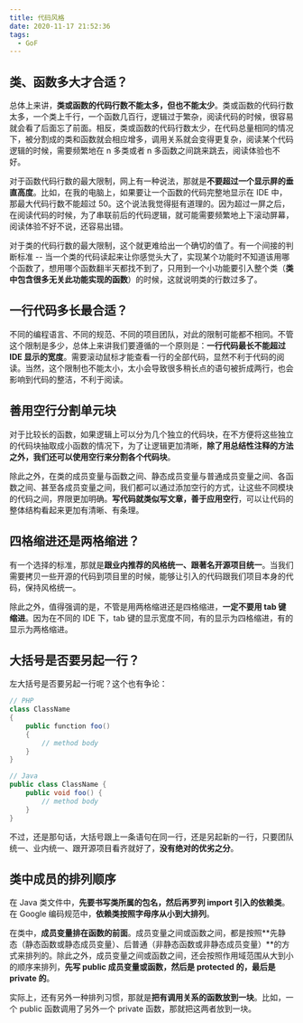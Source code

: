 ```yaml
---
title: 代码风格
date: 2020-11-17 21:52:36
tags:
  - GoF
---
```

## 类、函数多大才合适？
总体上来讲，**类或函数的代码行数不能太多，但也不能太少**。类或函数的代码行数太多，一个类上千行，一个函数几百行，逻辑过于繁杂，阅读代码的时候，很容易就会看了后面忘了前面。相反，类或函数的代码行数太少，在代码总量相同的情况下，被分割成的类和函数就会相应增多，调用关系就会变得更复杂，阅读某个代码逻辑的时候，需要频繁地在 n 多类或者 n 多函数之间跳来跳去，阅读体验也不好。

对于函数代码行数的最大限制，网上有一种说法，那就是**不要超过一个显示屏的垂直高度**。比如，在我的电脑上，如果要让一个函数的代码完整地显示在 IDE 中，那最大代码行数不能超过 50。这个说法我觉得挺有道理的。因为超过一屏之后，在阅读代码的时候，为了串联前后的代码逻辑，就可能需要频繁地上下滚动屏幕，阅读体验不好不说，还容易出错。

对于类的代码行数的最大限制，这个就更难给出一个确切的值了。有一个间接的判断标准 -- 当一个类的代码读起来让你感觉头大了，实现某个功能时不知道该用哪个函数了，想用哪个函数翻半天都找不到了，只用到一个小功能要引入整个类（**类中包含很多无关此功能实现的函数**）的时候，这就说明类的行数过多了。

## 一行代码多长最合适？
不同的编程语言、不同的规范、不同的项目团队，对此的限制可能都不相同。不管这个限制是多少，总体上来讲我们要遵循的一个原则是：**一行代码最长不能超过 IDE 显示的宽度**。需要滚动鼠标才能查看一行的全部代码，显然不利于代码的阅读。当然，这个限制也不能太小，太小会导致很多稍长点的语句被折成两行，也会影响到代码的整洁，不利于阅读。
<!--more-->

## 善用空行分割单元块
对于比较长的函数，如果逻辑上可以分为几个独立的代码块，在不方便将这些独立的代码块抽取成小函数的情况下，为了让逻辑更加清晰，**除了用总结性注释的方法之外，我们还可以使用空行来分割各个代码块**。

除此之外，在类的成员变量与函数之间、静态成员变量与普通成员变量之间、各函数之间、甚至各成员变量之间，我们都可以通过添加空行的方式，让这些不同模块的代码之间，界限更加明确。**写代码就类似写文章，善于应用空行**，可以让代码的整体结构看起来更加有清晰、有条理。

## 四格缩进还是两格缩进？
有一个选择的标准，那就是**跟业内推荐的风格统一、跟著名开源项目统一**。当我们需要拷贝一些开源的代码到项目里的时候，能够让引入的代码跟我们项目本身的代码，保持风格统一。

除此之外，值得强调的是，不管是用两格缩进还是四格缩进，**一定不要用 tab 键缩进**。因为在不同的 IDE 下，tab 键的显示宽度不同，有的显示为四格缩进，有的显示为两格缩进。

## 大括号是否要另起一行？
左大括号是否要另起一行呢？这个也有争论：
```java
// PHP
class ClassName
{
    public function foo()
    {
        // method body
    }
}

// Java
public class ClassName {
    public void foo() {
        // method body
    }
}
```

不过，还是那句话，大括号跟上一条语句在同一行，还是另起新的一行，只要团队统一、业内统一、跟开源项目看齐就好了，**没有绝对的优劣之分**。

## 类中成员的排列顺序
在 Java 类文件中，**先要书写类所属的包名，然后再罗列 import 引入的依赖类**。在 Google 编码规范中，**依赖类按照字母序从小到大排列**。

在类中，**成员变量排在函数的前面**。成员变量之间或函数之间，都是按照**先静态（静态函数或静态成员变量）、后普通（非静态函数或非静态成员变量）**的方式来排列的。除此之外，成员变量之间或函数之间，还会按照作用域范围从大到小的顺序来排列，**先写 public 成员变量或函数，然后是 protected 的，最后是 private 的**。

实际上，还有另外一种排列习惯，那就是**把有调用关系的函数放到一块**。比如，一个 public 函数调用了另外一个 private 函数，那就把这两者放到一块。
